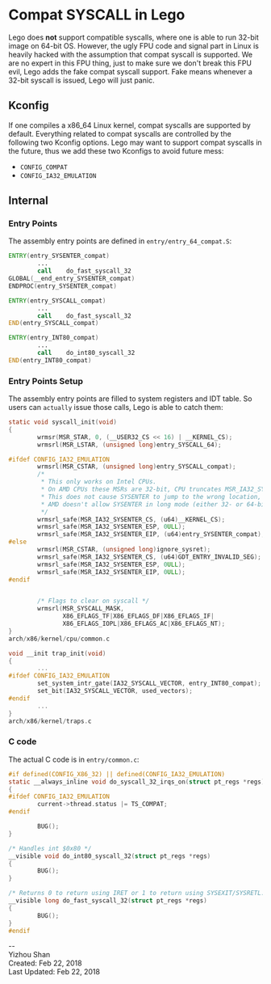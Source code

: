 # Compat SYSCALL in Lego

Lego does __not__ support compatible syscalls, where one is able to run 32-bit image on 64-bit OS. However, the ugly FPU code and signal part in Linux is heavily hacked with the assumption that compat syscall is supported. We are no expert in this FPU thing, just to make sure we don't break this FPU evil, Lego adds the fake compat syscall support. Fake means whenever a 32-bit syscall is issued, Lego will just panic.

## Kconfig
If one compiles a x86_64 Linux kernel, compat syscalls are supported by default. Everything related to compat syscalls are controlled by the following two Kconfig options. Lego may want to support compat syscalls in the future, thus we add these two Kconfigs to avoid future mess:

- `CONFIG_COMPAT`
- `CONFIG_IA32_EMULATION`

## Internal

### Entry Points
The assembly entry points are defined in `entry/entry_64_compat.S`:
```asm
ENTRY(entry_SYSENTER_compat)
        ...
        call    do_fast_syscall_32
GLOBAL(__end_entry_SYSENTER_compat)
ENDPROC(entry_SYSENTER_compat)

ENTRY(entry_SYSCALL_compat)
        ...
        call    do_fast_syscall_32
END(entry_SYSCALL_compat)

ENTRY(entry_INT80_compat)
        ...
        call    do_int80_syscall_32
END(entry_INT80_compat)
```

### Entry Points Setup
The assembly entry points are filled to system registers and IDT table. So users can `actually` issue those calls, Lego is able to catch them:
```c
static void syscall_init(void)
{
        wrmsr(MSR_STAR, 0, (__USER32_CS << 16) | __KERNEL_CS);
        wrmsrl(MSR_LSTAR, (unsigned long)entry_SYSCALL_64);

#ifdef CONFIG_IA32_EMULATION
        wrmsrl(MSR_CSTAR, (unsigned long)entry_SYSCALL_compat);
        /*  
         * This only works on Intel CPUs.
         * On AMD CPUs these MSRs are 32-bit, CPU truncates MSR_IA32_SYSENTER_EIP.
         * This does not cause SYSENTER to jump to the wrong location, because
         * AMD doesn't allow SYSENTER in long mode (either 32- or 64-bit).
         */
        wrmsrl_safe(MSR_IA32_SYSENTER_CS, (u64)__KERNEL_CS);
        wrmsrl_safe(MSR_IA32_SYSENTER_ESP, 0ULL);
        wrmsrl_safe(MSR_IA32_SYSENTER_EIP, (u64)entry_SYSENTER_compat);
#else
        wrmsrl(MSR_CSTAR, (unsigned long)ignore_sysret);
        wrmsrl_safe(MSR_IA32_SYSENTER_CS, (u64)GDT_ENTRY_INVALID_SEG);
        wrmsrl_safe(MSR_IA32_SYSENTER_ESP, 0ULL);
        wrmsrl_safe(MSR_IA32_SYSENTER_EIP, 0ULL);
#endif


        /* Flags to clear on syscall */
        wrmsrl(MSR_SYSCALL_MASK,
               X86_EFLAGS_TF|X86_EFLAGS_DF|X86_EFLAGS_IF|
               X86_EFLAGS_IOPL|X86_EFLAGS_AC|X86_EFLAGS_NT);
}
arch/x86/kernel/cpu/common.c

void __init trap_init(void)
{
        ...
#ifdef CONFIG_IA32_EMULATION
        set_system_intr_gate(IA32_SYSCALL_VECTOR, entry_INT80_compat);
        set_bit(IA32_SYSCALL_VECTOR, used_vectors);
#endif
        ...
}
arch/x86/kernel/traps.c
```

### C code
The actual C code is in `entry/common.c`:
```c
#if defined(CONFIG_X86_32) || defined(CONFIG_IA32_EMULATION)
static __always_inline void do_syscall_32_irqs_on(struct pt_regs *regs)
{
#ifdef CONFIG_IA32_EMULATION
        current->thread.status |= TS_COMPAT;
#endif

        BUG();
}

/* Handles int $0x80 */
__visible void do_int80_syscall_32(struct pt_regs *regs)
{
        BUG();
}

/* Returns 0 to return using IRET or 1 to return using SYSEXIT/SYSRETL. */
__visible long do_fast_syscall_32(struct pt_regs *regs)
{
        BUG();
}
#endif
```

--  
Yizhou Shan  
Created: Feb 22, 2018  
Last Updated: Feb 22, 2018
